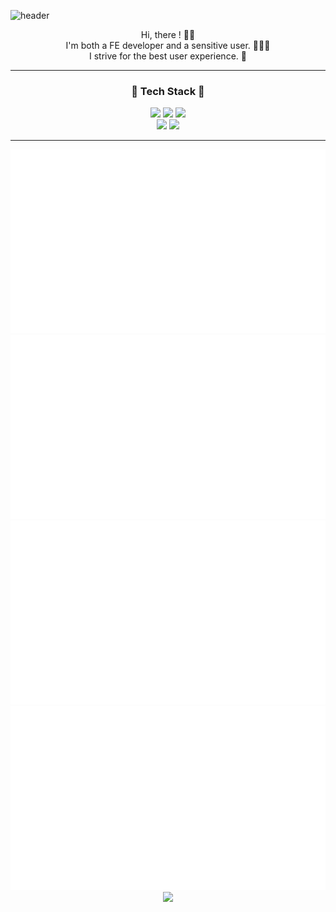 ![header](https://capsule-render.vercel.app/api?type=waving&color=50:a1c4fd,100:c2e9fb&height=120&section=header&text=Junho%20Cheong&fontSize=64&fontColor=343a40&animation=fadeIn)

<p align="center">
Hi, there ! 👋🏻
  <br />
I'm both a FE developer and a sensitive user. 🧑🏻‍💻
  <br />
I strive for the best user experience. 💎
</p>

<hr />

<h3 align="center">🌿 Tech Stack 🌿</h3>

<p align="center">
  <img src="https://img.shields.io/badge/HTML-E34F26?style=for-the-badge&logo=html5&logoColor=white"/>
  <img src="https://img.shields.io/badge/CSS-1572B6?style=for-the-badge&logo=css3&logoColor=white"/>
  <img src="https://img.shields.io/badge/JavaScript-F7DF1E?style=for-the-badge&logo=javascript&logoColor=black"/>
  <br>
  
  <img src="https://img.shields.io/badge/TypeScript-3274C0?style=for-the-badge&logo=typescript&logoColor=white"/>
  <img src="https://img.shields.io/badge/react-20232a.svg?style=for-the-badge&logo=react&logoColor=61DAFB" />
</p>

<hr />

<p align="center">
  <img src="https://raw.githubusercontent.com/jjunohj/github-stats/master/generated/overview.svg#gh-dark-mode-only"/>
  <img src="https://raw.githubusercontent.com/jjunohj/github-stats/master/generated/overview.svg#gh-light-mode-only"/>
  <img src="https://raw.githubusercontent.com/jjunohj/github-stats/master/generated/languages.svg#gh-dark-mode-only"/>
  <img src="https://raw.githubusercontent.com/jjunohj/github-stats/master/generated/languages.svg#gh-light-mode-only"/>
  <img src="http://mazassumnida.wtf/api/v2/generate_badge?boj=jjunohj"/>
  
</p>
